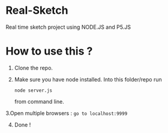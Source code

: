 # Real-Sketch
Real time sketch project using NODE.JS and P5.JS

# How to use this ?

1. Clone the repo.

2. Make sure you have node installed. Into this folder/repo run

    `node server.js`

    from command line.

3.Open multiple browsers :
    `go to localhost:9999`
    
4. Done !
